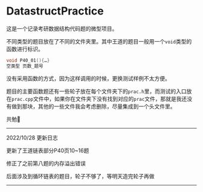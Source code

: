 # DatastructPractice
这是一个记录考研数据结构代码题的微型项目。

不同类型的题目放在了不同的文件夹里。其中王道的题目一般用一个`void`类型的函数进行标识。

```c
void P40_01(){…}
空类型 页数_题号
```

没有采用函数的方式，因为这样调用的时候，更换测试样例不太方便。

题目的主要函数题还有一些轮子放在每个文件夹下的`prac.h`里，而测试的入口放在`prac.cpp`文件中，如果你在文件夹下没有找到对应的`prac`文件，那就是我还没有做到那块，其他的一些文件我会考虑删除，尽量集成到一个头文件里。

共勉🤝

------

2022/10/28 更新日志

更新了王道链表部分P40页10~16题

修正了之前第八题的内存溢出错误

后面涉及到循环链表的题目，轮子不够了，等明天造完轮子再做

------

